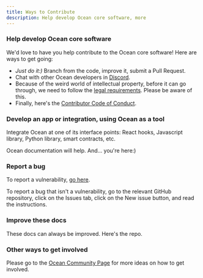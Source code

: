 ```yaml
---
title: Ways to Contribute
description: Help develop Ocean core software, more
---
```


### Help develop Ocean core software

We'd love to have you help contribute to the Ocean core software! Here are ways to get going:

- *Just do it:)* Branch from the code, improve it, submit a Pull Request.
- Chat with other Ocean developers in [Discord](https://discord.gg/TnXjkR5).
- Because of the weird world of intellectual property, before it can go through, we need to follow the [legal requirements](/concepts/legal-reqs/). Please be aware of this.
- Finally, here's the [Contributor Code of Conduct](/concepts/code-of-conduct/).

### Develop an app or integration, using Ocean as a tool

Integrate Ocean at one of its interface points: React hooks, Javascript library, Python library, smart contracts, etc.

Ocean documentation will help. And... you're here:)

### Report a bug

To report a vulnerability, [go here](/concepts/vulnerabilities/).

To report a bug that isn't a vulnerability, go to the relevant GitHub repository, click on the Issues tab, click on the New issue button, and read the instructions.

### Improve these docs

These docs can always be improved. Here's the repo.
<repo name="docs"></repo>

### Other ways to get involved

Please go to the [Ocean Community Page](www.oceanprotocol.com/community) for more ideas on how to get involved.
